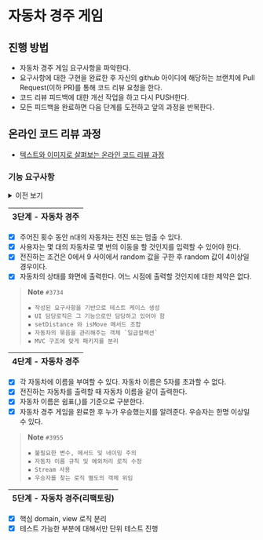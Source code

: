 # 자동차 경주 게임
## 진행 방법
* 자동차 경주 게임 요구사항을 파악한다.
* 요구사항에 대한 구현을 완료한 후 자신의 github 아이디에 해당하는 브랜치에 Pull Request(이하 PR)를 통해 코드 리뷰 요청을 한다.
* 코드 리뷰 피드백에 대한 개선 작업을 하고 다시 PUSH한다.
* 모든 피드백을 완료하면 다음 단계를 도전하고 앞의 과정을 반복한다.

## 온라인 코드 리뷰 과정
* [텍스트와 이미지로 살펴보는 온라인 코드 리뷰 과정](https://github.com/next-step/nextstep-docs/tree/master/codereview)


### 기능 요구사항

<details>
<summary> 이전 보기 </summary> 
<div>

<br>

| 1단계 - 학습 테스트 실습 |
| --- |
- [x] String 클래스에 대한 학습 테스트
- [x] Set Collection에 대한 학습 테스트

| 2단계 - 문자열 덧셈 계산기 |
| --- |
- [x] 쉼표(,) 또는 콜론(:)을 구분자로 가지는 문자열을 전달하는 경우 구분자를 기준으로 분리한 각 숫자의 합을 반환
- [x] 앞의 기본 구분자(쉼표, 콜론)외에 커스텀 구분자를 지정할 수 있다.
- [x] 문자열 계산기에 숫자 이외의 값 또는 음수를 전달하는 경우 RuntimeException 예외를 throw한다.

</div>
</details>

| 3단계 - 자동차 경주 |
| --- |
- [x] 주어진 횟수 동안 n대의 자동차는 전진 또는 멈출 수 있다.
- [x] 사용자는 몇 대의 자동차로 몇 번의 이동을 할 것인지를 입력할 수 있어야 한다.
- [x] 전진하는 조건은 0에서 9 사이에서 random 값을 구한 후 random 값이 4이상일 경우이다.
- [x] 자동차의 상태를 화면에 출력한다. 어느 시점에 출력할 것인지에 대한 제약은 없다.

> **Note** `#3734` <br>
> ``` 
> ▪ 작성된 요구사항을 기반으로 테스트 케이스 생성
> ▪ UI 담당로직은 그 기능으로만 담당하고 있어야 함
> ▪ setDistance 와 isMove 메서드 조합
> ▪ 자동차의 묶음을 관리해주는 객체 `일급컬렉션` 
> ▪ MVC 구조에 맞게 패키지를 분리 
> ```

| 4단계 - 자동차 경주 |
| --- |
- [x] 각 자동차에 이름을 부여할 수 있다. 자동차 이름은 5자를 초과할 수 없다.
- [x] 전진하는 자동차를 출력할 때 자동차 이름을 같이 출력한다.
- [x] 자동차 이름은 쉼표(,)를 기준으로 구분한다.
- [x] 자동차 경주 게임을 완료한 후 누가 우승했는지를 알려준다. 우승자는 한명 이상일 수 있다.

> **Note** `#3955` <br>
> ``` 
> ▪ 불필요한 변수, 메서드 및 네이밍 주의
> ▪ 자동차 이름 규칙 및 예외처리 로직 수정 
> ▪ Stream 사용
> ▪ 우승자를 찾는 로직 별도의 객체 위임
> ```

| 5단계 - 자동차 경주(리팩토링) |
| --- |
- [x] 핵심 domain, view 로직 분리
- [x] 테스트 가능한 부분에 대해서만 단위 테스트 진행